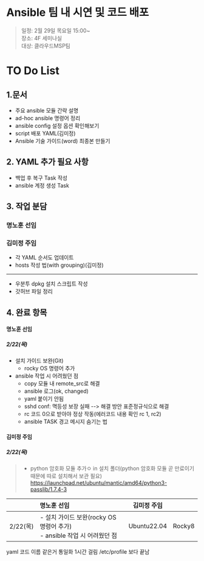 # Ansible 팀 내 시연 및 코드 배포
> 일정: 2월 29일 목요일 15:00~<br>
> 장소: 4F 세미나실<br>
> 대상: 클라우드MSP팀<br>

# TO Do List
## 1.문서
- 주요 ansible 모듈 간략 설명
- ad-hoc ansible 명령어 정리
- ansible config 설정 옵션 확인해보기
- script 배포 YAML(김미정)
- Ansible 기술 가이드(word) 최종본 만들기


## 2. YAML 추가 필요 사항
- 백업 후 복구 Task 작성
- ansible 계정 생성 Task

  
## 3. 작업 분담
### 명노훈 선임

   
### 김미정 주임
  - 각 YAML 순서도 업데이트
  - hosts 작성 법(with grouping)(김미정)
  --------------------------------------------
  - 우분투 dpkg 설치 스크립트 작성
  - 갓허브 파일 정리

## 4. 완료 항목
#### 명노훈 선임
##### 2/22(목)
   - 설치 가이드 보완(Git)
        - rocky OS 명령어 추가
   - ansible 작업 시 어려웠던 점
        - copy 모듈 내 remote_src로 해결
        - ansible 로그(ok, changed)
        - yaml 붙이기 안됨
        - sshd conf: 멱등성 보장 실패 --> 해결 방안 표준정규식으로 해결
        - rc 코드 0으로 받아야 정상 작동(에러코드 내용 확인 rc 1, rc2)
        - ansible TASK 경고 메시지 숨기는 법

#### 김미정 주임
##### 2/22(목)
>  - python 암호화 모듈 추가ㅇ in 설치 폴더(python 암호화 모듈 곧 만료이기 때문에 따로 설치해서 보관 필요)
>    https://launchpad.net/ubuntu/mantic/amd64/python3-passlib/1.7.4-3
        
|  | 명노훈 선임 |  김미정 주임 | |
| :--- | :--- | :---: | :---: |
| 2/22(목) | - 설치 가이드 보완(rocky OS 명령어 추가)<br> - ansible 작업 시 어려웠던 점<br>| Ubuntu22.04 | Rocky8 |

yaml 코드 이름 같은거 통일화 1시간 걸림
/etc/profile 보다 끝남

